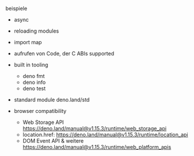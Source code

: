 beispiele

- async
- reloading modules
- import map

- aufrufen von Code, der C ABIs supported
- built in tooling
  - deno fmt
  - deno info
  - deno test
- standard module deno.land/std
- browser compatibility
  - Web Storage API https://deno.land/manual@v1.15.3/runtime/web_storage_api
  - location.href: https://deno.land/manual@v1.15.3/runtime/location_api
  - DOM Event API & weitere
    https://deno.land/manual@v1.15.3/runtime/web_platform_apis
